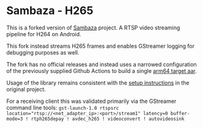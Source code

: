 # Sambaza - H265

This is a forked version of [Sambaza](https://github.com/Auterion/sambaza) project. A RTSP video streaming pipeline for H264 on Android.

This fork instead streams H265 frames and enables GStreamer logging for debugging purposes as well.

The fork has no official releases and instead uses a narrowed configuration of the previously supplied Github Actions to build a single [arm64 target aar](https://github.com/AdamWardVGP/sambaza/actions/runs/7066487852).

Usage of the library remains consistent with the [setup instructions](https://git.sr.ht/~jonasvautherin/sambaza) in the original project.

For a receiving client this was validated primarily via the GStreamer command line tools:
`gst-launch-1.0 rtspsrc location="rtsp://<net_adapter_ip>:<port>/stream1" latency=0 buffer-mode=3 ! rtph265depay ! avdec_h265 ! videoconvert ! autovideosink`